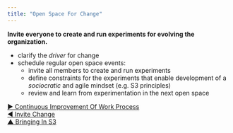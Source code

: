 ```yaml
---
title: "Open Space For Change"
---
```



**Invite everyone to create and run experiments for evolving the organization.**

-   clarify the <dfn data-info="Organizational Driver: A driver is a person’s or a group&apos;s motive for responding to a specific situation. A driver is considered an **organizational driver** if responding to it would help the organization generate value, eliminate waste or avoid unintended consequences.">driver</dfn> for change
-   schedule regular open space events:
    -   invite all members to create and run experiments
    -   define constraints for the experiments that enable development of a <dfn data-info="Sociocracy: A mindset where people affected by decisions can influence them on the basis of reasons to do so.">sociocratic</dfn> and agile mindset (e.g. S3 principles)
    -   review and learn from experimentation in the next open space



[&#9654; Continuous Improvement Of Work Process](continuous-improvement-of-work-process.html)<br/>[&#9664; Invite Change](invite-change.html)<br/>[&#9650; Bringing In S3](bringing-in-s3.html)

